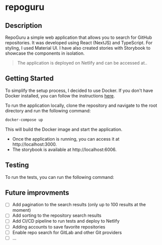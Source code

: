 # repoguru

## Description

RepoGuru a simple web application that allows you to search for GitHub repositories.
It was developed using React (NextJS) and TypeScript. For styling, I used Material UI.
I have also created stories with Storybook to showcase the components in isolation.

> The application is deployed on Netlify and can be accessed at..

## Getting Started

To simplify the setup process, I decided to use Docker. If you don't have Docker installed, you can follow the instructions [here](https://docs.docker.com/get-docker/).

To run the application locally, clone the repository and navigate to the root directory and run the following command:

```bash
docker-compose up
```

This will build the Docker image and start the application.

- Once the application is running, you can access it at http://localhost:3000.
- The storybook is available at http://localhost:6006.

## Testing

To run the tests, you can run the following command:

## Future improvments

- [ ] Add pagination to the search results (only up to 100 results at the moment)
- [ ] Add sorting to the repository search results
- [ ] Add CI/CD pipeline to run tests and deploy to Netlify
- [ ] Adding accounts to save favorite repositories
- [ ] Enable repo search for GitLab and other Git providers
- [ ] ...
